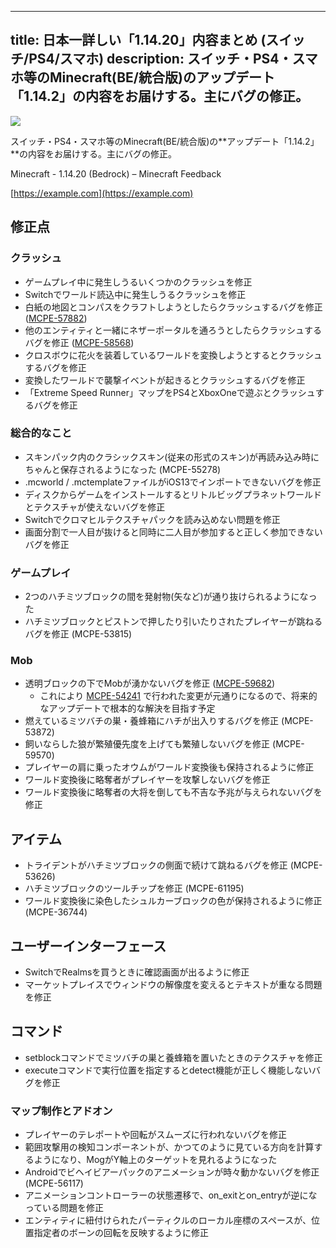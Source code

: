 
---
title: 日本一詳しい「1.14.20」内容まとめ (スイッチ/PS4/スマホ)
description: スイッチ・PS4・スマホ等のMinecraft(BE/統合版)のアップデート「1.14.2」の内容をお届けする。主にバグの修正。
---

![](https://cdn-ak.f.st-hatena.com/images/fotolife/s/sasigume/20210208/20210208095807.png)

スイッチ・PS4・スマホ等のMinecraft(BE/統合版)の**アップデート「1.14.2」**の内容をお届けする。主にバグの修正。

Minecraft - 1.14.20 (Bedrock) – Minecraft Feedback

[https://example.com](https://example.com)

## 修正点

### クラッシュ

*   ゲームプレイ中に発生しうるいくつかのクラッシュを修正
*   Switchでワールド読込中に発生しうるクラッシュを修正
*   白紙の地図とコンパスをクラフトしようとしたらクラッシュするバグを修正 ([MCPE-57882](https://bugs.mojang.com/browse/MCPE-57882))
*   他のエンティティと一緒にネザーポータルを通ろうとしたらクラッシュするバグを修正 ([MCPE-58568](https://bugs.mojang.com/browse/MCPE-58568))
*   クロスボウに花火を装着しているワールドを変換しようとするとクラッシュするバグを修正
*   変換したワールドで襲撃イベントが起きるとクラッシュするバグを修正
*   「Extreme Speed Runner」マップをPS4とXboxOneで遊ぶとクラッシュするバグを修正

### 総合的なこと

*   スキンパック内のクラシックスキン(従来の形式のスキン)が再読み込み時にちゃんと保存されるようになった (MCPE-55278)
*   .mcworld / .mctemplateファイルがiOS13でインポートできないバグを修正
*   ディスクからゲームをインストールするとリトルビッグプラネットワールドとテクスチャが使えないバグを修正
*   Switchでクロマヒルテクスチャパックを読み込めない問題を修正
*   画面分割で一人目が抜けると同時に二人目が参加すると正しく参加できないバグを修正

### ゲームプレイ

*   2つのハチミツブロックの間を発射物(矢など)が通り抜けられるようになった 
*   ハチミツブロックとピストンで押したり引いたりされたプレイヤーが跳ねるバグを修正 (MCPE-53815)

### Mob

*   透明ブロックの下でMobが湧かないバグを修正 ([MCPE-59682](https://bugs.mojang.com/browse/MCPE-59682))
    *   これにより [MCPE-54241](https://bugs.mojang.com/browse/MCPE-54241) で行われた変更が元通りになるので、将来的なアップデートで根本的な解決を目指す予定
*   燃えているミツバチの巣・養蜂箱にハチが出入りするバグを修正 (MCPE-53872)
*   飼いならした狼が繁殖優先度を上げても繁殖しないバグを修正 (MCPE-59570)
*   プレイヤーの肩に乗ったオウムがワールド変換後も保持されるように修正
*   ワールド変換後に略奪者がプレイヤーを攻撃しないバグを修正
*   ワールド変換後に略奪者の大将を倒しても不吉な予兆が与えられないバグを修正

## アイテム

*   トライデントがハチミツブロックの側面で続けて跳ねるバグを修正 (MCPE-53626)
*   ハチミツブロックのツールチップを修正 (MCPE-61195)
*   ワールド変換後に染色したシュルカーブロックの色が保持されるように修正 (MCPE-36744)

## ユーザーインターフェース

*   SwitchでRealmsを買うときに確認画面が出るように修正
*   マーケットプレイスでウィンドウの解像度を変えるとテキストが重なる問題を修正

## コマンド

*   setblockコマンドでミツバチの巣と養蜂箱を置いたときのテクスチャを修正
*   executeコマンドで実行位置を指定するとdetect機能が正しく機能しないバグを修正

### マップ制作とアドオン

*   プレイヤーのテレポートや回転がスムーズに行われないバグを修正
*   範囲攻撃用の検知コンポーネントが、かつてのように見ている方向を計算するようになり、MogがY軸上のターゲットを見れるようになった
*   Androidでビヘイビアーパックのアニメーションが時々動かないバグを修正 (MCPE-56117)
*   アニメーションコントローラーの状態遷移で、on\_exitとon\_entryが逆になっている問題を修正
*   エンティティに紐付けられたパーティクルのローカル座標のスペースが、位置指定者のボーンの回転を反映するように修正
